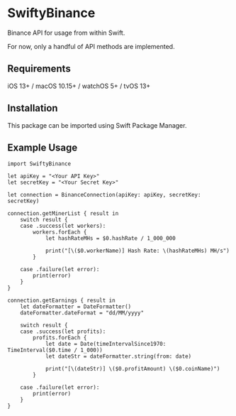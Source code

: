 # SwiftyBinance

Binance API for usage from within Swift.

For now, only a handful of API methods are implemented.

## Requirements

iOS 13+ / macOS 10.15+ / watchOS 5+ / tvOS 13+

## Installation

This package can be imported using Swift Package Manager.

## Example Usage

```
import SwiftyBinance

let apiKey = "<Your API Key>"
let secretKey = "<Your Secret Key>"

let connection = BinanceConnection(apiKey: apiKey, secretKey: secretKey)

connection.getMinerList { result in
    switch result {
    case .success(let workers):
        workers.forEach {
            let hashRateMHs = $0.hashRate / 1_000_000
            
            print("[\($0.workerName)] Hash Rate: \(hashRateMHs) MH/s")
        }
        
    case .failure(let error):
        print(error)
    }
}

connection.getEarnings { result in
    let dateFormatter = DateFormatter()
    dateFormatter.dateFormat = "dd/MM/yyyy"
    
    switch result {
    case .success(let profits):
        profits.forEach {
            let date = Date(timeIntervalSince1970: TimeInterval($0.time / 1_000))
            let dateStr = dateFormatter.string(from: date)
            
            print("[\(dateStr)] \($0.profitAmount) \($0.coinName)")
        }
        
    case .failure(let error):
        print(error)
    }
}
```
